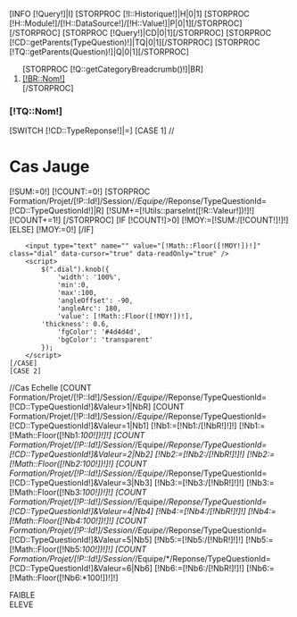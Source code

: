[INFO [!Query!]|I]
[STORPROC [!I::Historique!]|H|0|1]
    [STORPROC [!H::Module!]/[!H::DataSource!]/[!H::Value!]|P|0|1][/STORPROC]
[/STORPROC]
[STORPROC [!Query!]|CD|0|1][/STORPROC]
[STORPROC [!CD::getParents(TypeQuestion)!]|TQ|0|1][/STORPROC]
[STORPROC [!TQ::getParents(Question)!]|Q|0|1][/STORPROC]

<ol class="breadcrumb">
    [STORPROC [!Q::getCategoryBreadcrumb()!]|BR]
    <li><a href="#">[!BR::Nom!]</a></li>
    [/STORPROC]
</ol>

<h3>[!TQ::Nom!]</h3>

[SWITCH [!CD::TypeReponse!]|=]
    [CASE 1]
        //<h1>Cas Jauge</h1>
        [!SUM:=0!]
        [!COUNT:=0!]
        [STORPROC Formation/Projet/[!P::Id!]/Session/*/Equipe/*/Reponse/TypeQuestionId=[!CD::TypeQuestionId!]|R]
            [!SUM+=[!Utils::parseInt([!R::Valeur!])!]!]
            [!COUNT+=1!]
        [/STORPROC]
        [IF [!COUNT!]>0]
            [!MOY:=[!SUM:/[!COUNT!]!]!]
        [ELSE]
            [!MOY:=0!]
        [/IF]

        <input type="text" name="" value="[!Math::Floor([!MOY!])!]" class="dial" data-cursor="true" data-readOnly="true" />
        <script>
            $(".dial").knob({
                'width': '100%',
                'min':0,
                'max':100,
                'angleOffset': -90,
                'angleArc': 180,
                'value': [!Math::Floor([!MOY!])!],
            'thickness': 0.6,
                'fgColor': '#4d4d4d',
                'bgColor': 'transparent'
            });
        </script>
    [/CASE]
    [CASE 2]
//Cas Echelle
        [COUNT Formation/Projet/[!P::Id!]/Session/*/Equipe/*/Reponse/TypeQuestionId=[!CD::TypeQuestionId!]&Valeur>1|NbR]
        [COUNT Formation/Projet/[!P::Id!]/Session/*/Equipe/*/Reponse/TypeQuestionId=[!CD::TypeQuestionId!]&Valeur=1|Nb1]
[!Nb1:=[!Nb1:/[!NbR!]!]!]
[!Nb1:=[!Math::Floor([!Nb1:*100!])!]!]
        [COUNT Formation/Projet/[!P::Id!]/Session/*/Equipe/*/Reponse/TypeQuestionId=[!CD::TypeQuestionId!]&Valeur=2|Nb2]
[!Nb2:=[!Nb2:/[!NbR!]!]!]
[!Nb2:=[!Math::Floor([!Nb2:*100!])!]!]
        [COUNT Formation/Projet/[!P::Id!]/Session/*/Equipe/*/Reponse/TypeQuestionId=[!CD::TypeQuestionId!]&Valeur=3|Nb3]
[!Nb3:=[!Nb3:/[!NbR!]!]!]
[!Nb3:=[!Math::Floor([!Nb3:*100!])!]!]
        [COUNT Formation/Projet/[!P::Id!]/Session/*/Equipe/*/Reponse/TypeQuestionId=[!CD::TypeQuestionId!]&Valeur=4|Nb4]
[!Nb4:=[!Nb4:/[!NbR!]!]!]
[!Nb4:=[!Math::Floor([!Nb4:*100!])!]!]
        [COUNT Formation/Projet/[!P::Id!]/Session/*/Equipe/*/Reponse/TypeQuestionId=[!CD::TypeQuestionId!]&Valeur=5|Nb5]
[!Nb5:=[!Nb5:/[!NbR!]!]!]
[!Nb5:=[!Math::Floor([!Nb5:*100!])!]!]
        [COUNT Formation/Projet/[!P::Id!]/Session/*/Equipe/*/Reponse/TypeQuestionId=[!CD::TypeQuestionId!]&Valeur=6|Nb6]
[!Nb6:=[!Nb6:/[!NbR!]!]!]
[!Nb6:=[!Math::Floor([!Nb6:*100!])!]!]
        <div class="legendeG">FAIBLE</div>
        <canvas id="myChart" width="500" height="350" style="width: 75%;margin-left: 12%"></canvas>
        <div class="legendeD">ELEVE</div>
        <script>

            // Get context with jQuery - using jQuery's .get() method.
            var ctx = $("#myChart").get(0).getContext("2d");
            var data = {
                labels: ['1', "2", "3", "4", "5", "6"],
                datasets: [
                    {
                        label: "Réponses",
                        fillColor: "rgba(151,187,205,0.5)",
                        strokeColor: "rgba(151,187,205,0.8)",
                        highlightFill: "rgba(151,187,205,0.75)",
                        highlightStroke: "rgba(151,187,205,1)",
                        data: [[!Nb1!],[!Nb2!],[!Nb3!],[!Nb4!],[!Nb5!],[!Nb6!]]
                    }/*,
                     {
                     label: "Non",
                     fillColor: "rgba(151,187,205,0.5)",
                     strokeColor: "rgba(151,187,205,0.8)",
                     highlightFill: "rgba(151,187,205,0.75)",
                     highlightStroke: "rgba(151,187,205,1)",
                     data: []
                     }*/
                ]
            };
            var myNewChart = new Chart(ctx).Bar(data, {
                scaleBeginAtZero : false,

                //Boolean - Whether grid lines are shown across the chart
                scaleShowGridLines : true,

                //String - Colour of the grid lines
                scaleGridLineColor : "rgba(0,0,0,.05)",

                //Number - Width of the grid lines
                scaleGridLineWidth : 1,

                //Boolean - Whether to show horizontal lines (except X axis)
                scaleShowHorizontalLines: true,

                //Boolean - Whether to show vertical lines (except Y axis)
                scaleShowVerticalLines: true,

                //Boolean - If there is a stroke on each bar
                barShowStroke : true,

                //Number - Pixel width of the bar stroke
                barStrokeWidth : 2,

                //Number - Spacing between each of the X value sets
                barValueSpacing : 5,

                //Number - Spacing between data sets within X values
                barDatasetSpacing : 1,

                //String - A legend template
                legendTemplate : "<ul class=\"<%=name.toLowerCase()%>-legend\"><% for (var i=0; i<datasets.length; i++){%><li><span style=\"background-color:<%=datasets[i].fillColor%>\"></span><%if(datasets[i].label){%><%=datasets[i].label%><%}%></li><%}%></ul>"
            });

        </script>keywords




    [/CASE]
    [CASE 3]
        //<h1>Réponses texte.</h1>
        [COUNT Formation/Projet/[!P::Id!]/Session/*/Equipe/*/Reponse/TypeQuestionId=[!CD::TypeQuestionId!]&Valeur!=|NbR]
        <ul class="nav nav-tabs" role="tablist">
            <li role="presentation" class="active"><a href="#keywords" aria-controls="keywords" role="tab" data-toggle="tab">Mots clefs</a></li>
            <li role="presentation"><a href="#2words" aria-controls="2words" role="tab" data-toggle="tab">Expressions de 2 mots</a></li>
            <li role="presentation"><a href="#3words" aria-controls="3words" role="tab" data-toggle="tab">Expressions de 3 mots</a></li>
            <li role="presentation"><a href="#random" aria-controls="random" role="tab" data-toggle="tab">10 réponses au hasard ( [!NbR!] Réponses au total)</a></li>
            <!--<li role="presentation"><a href="#dev" aria-controls="dev" role="tab" data-toggle="tab">Développement</a></li>-->
        </ul>



        <!-- Tab panes -->
        <div class="tab-content">
            <div role="tabpanel" class="tab-pane active" id="keywords">
                <div id="keywordspane" class="cloudtag" data-var="keywords"></div>
                <script>
                    var data = [];
                    data['keywords'] = [
                   [STORPROC [!TQ::getKeywords()!]|K]
                    [IF [!Pos!]>1],[/IF]{text: "[!Key!]", weight: [!K!]}
                    [/STORPROC]
                    ];

                    $('#keywordspane').jQCloud(data['keywords'], {
                        shape: 'rectangular',
                        autoResize: true
                    });
                </script>
            </div>
            <div role="tabpanel" class="tab-pane fade" id="2words">
                <div id="2wordspane" class="cloudtag" data-var="twokeywords"></div>
                <script>

                    data['twokeywords'] = [
                        [STORPROC [!TQ::getTwoKeywords()!]|K]
                    [IF [!Pos!]>1],[/IF]{text: "[!Key!]", weight: [!K!]}
                    [/STORPROC]
                    ];
                </script>
            </div>
            <div role="tabpanel" class="tab-pane fade" id="3words">
                <div id="3wordspane" class="cloudtag" data-var="threekeywords"></div>
                <script>
                    data['threekeywords'] = [
                        [STORPROC [!TQ::getThreeKeywords()!]|K]
                    [IF [!Pos!]>1],[/IF]{text: "[!Key!]", weight: [!K!]}
                    [/STORPROC]
                    ];
                </script>
            </div>
            <div role="tabpanel" class="tab-pane" id="random">
                <a href=""  class="btn btn-primary refreshverbatim pull-right" style="margin-top: -37px;">10 autres réponses</a>
                <div class="verbatim">

                </div>
                <script>
                    //initialisation
                    $('.refreshverbatim').click(function (e){
                        e.preventDefault();
                        getReponse();
                    });
                    function getReponse() {
                        $.ajax({
                            url: '/Projets/[!P::Id!]/Session/*/Donnee/[!CD::Id!]/VerbatimStats.htm',
                            context: $( '.verbatim' )
                        }).done(function(data) {
                            $( '.verbatim').html(data);
                        });
                    }
                    getReponse();
                </script>
            </div>
//            <div role="tabpanel" class="tab-pane" id="dev">
//                [STORPROC Formation/Projet/[!P::Id!]/Session/*/Equipe/*/Reponse/TypeQuestionId=[!CD::TypeQuestionId!]&Valeur!=|R|0|1000]
//                <div class="well">
//                    [STORPROC Formation/TypeQuestion/Reponse/[!R::Id!]|TQ][/STORPROC]
//                    [STORPROC Formation/Question/TypeQuestion/[!TQ::Id!]|Q][/STORPROC]
//                    [STORPROC Formation/Equipe/Reponse/[!R::Id!]|E][/STORPROC]
//                    [STORPROC Formation/Session/Equipe/[!E::Id!]|S][/STORPROC]
//                    <h3>[!R::Valeur!]</h3>
//                    <p> TQ: [!TQ::Id!] Q: [!Q::Nom!] E: [!E::Numero!] S: [!S::Nom!] [DATE d/m/Y][!S::Date!][/DATE]</p>
//                </div>
//                [/STORPROC]
//            </div>
        </div>

        <script>
            $('a[data-toggle="tab"]').on('shown.bs.tab', function (e) {
                $(e.target.hash+'pane').jQCloud(data[$(e.target.hash+'pane').attr('data-var')], {
                    shape: 'rectangular',
                    autoResize: true
                });
            })
        </script>
    [/CASE]
    [CASE 4]
        //Cas OUi / Non
[COUNT Formation/Projet/[!P::Id!]/Session/*/Equipe/*/Reponse/TypeQuestionId=[!CD::TypeQuestionId!]|NbR]
        [COUNT Formation/Projet/[!P::Id!]/Session/*/Equipe/*/Reponse/TypeQuestionId=[!CD::TypeQuestionId!]&(!Valeur=1+Valeur="1"!)|Nb1]
[!Nb1:=[!Nb1:/[!NbR!]!]!]
[!Nb1:=[!Math::Floor([!Nb1:*100!])!]!]
        [COUNT Formation/Projet/[!P::Id!]/Session/*/Equipe/*/Reponse/TypeQuestionId=[!CD::TypeQuestionId!]&Valeur!=1&Valeur!="1"|Nb2]
[!Nb2:=[!Nb2:/[!NbR!]!]!]
[!Nb2:=[!Math::Floor([!Nb2:*100!])!]!]
        <canvas id="myChart" width="500" height="350" style="width: 75%;margin-left: 12%"></canvas>

        <script>

            // Get context with jQuery - using jQuery's .get() method.
            var ctx = $("#myChart").get(0).getContext("2d");
            var data = [
                {
                    value: '[!Nb1!]',
                    color: "#46BFBD",
                    highlight: "#5AD3D1",
                    label: "Réponse Oui"
                },
                {
                    value: '[!Nb2!]',
                    color:"#F7464A",
                    highlight: "#FF5A5E",
                    label: "Réponse Non"
                }
            ];
            var myNewChart = new Chart(ctx).Pie(data, {
                //Boolean - Whether we should show a stroke on each segment
                segmentShowStroke : true,

                //String - The colour of each segment stroke
                segmentStrokeColor : "#fff",

                //Number - The width of each segment stroke
                segmentStrokeWidth : 2,

                //Number - The percentage of the chart that we cut out of the middle
                percentageInnerCutout : 0, // This is 0 for Pie charts

                //Number - Amount of animation steps
                animationSteps : 100,

                //StrSession/[!S::Id!]ing - Animation easing effect
                animationEasing : "easeOutBounce",

                //Boolean - Whether we animate the rotation of the Doughnut
                animateRotate : true,

                //Boolean - Whether we animate scaling the Doughnut from the centre
                animateScale : false,

                //String - A legend template
                legendTemplate : "<ul class=\"<%=name.toLowerCase()%>-legend\"><% for (var i=0; i<segments.length; i++){%><li><span style=\"background-color:<%=segments[i].fillColor%>\"></span><%if(segments[i].label){%><%=segments[i].label%> % <%}%></li><%}%></ul>"

            });

        </script>
    [/CASE]
    [CASE 5]
        //Cas Sélection
[COUNT Formation/Projet/[!P::Id!]/Session/*/Equipe/*/Reponse/TypeQuestionId=[!CD::TypeQuestionId!]|NbR]
        <canvas id="myChart" width="500" height="500" style="width: 75%;margin-left: 12%"></canvas>

        <script>

            // Get context with jQuery - using jQuery's .get() method.
            var ctx = $("#myChart").get(0).getContext("2d");
            var data = {
                labels: [[STORPROC [!TQ::getChildren(TypeQuestionValeur)!]|TQV]"[!TQV::Valeur!]"[IF [!Pos!]!=[!NbResult!]],[/IF][/STORPROC]],
            datasets: [
                {
                    label: "[!TQV::Valeur!]",
                    fillColor: "rgba(151,187,205,0.5)",
                    strokeColor: "rgba(151,187,205,0.8)",
                    highlightFill: "rgba(151,187,205,0.75)",
                    highlightStroke: "rgba(151,187,205,1)",
                    data: [
                        [STORPROC [!TQ::getChildren(TypeQuestionValeur)!]|TQV]
                            [COUNT Formation/Projet/[!P::Id!]/Session/*/Equipe/*/Reponse/TypeQuestionId=[!CD::TypeQuestionId!]&Valeur=[!Utils::jsonEncode([!TQV::Id!])!]|Nb1]
                             [!Nb1:=[!Nb1:/[!NbR!]!]!]
                             [!Nb1:=[!Math::Floor([!Nb1:*100!])!]!]
                             [!Nb1!][IF [!Pos!]!=[!NbResult!]],[/IF]
                         [/STORPROC]

                 ]
             }
             ]
             };
             var myNewChart = new Chart(ctx).Bar(data, {
             scaleBeginAtZero : true,

             //Boolean - Whether grid lines are shown across the chart
             scaleShowGridLines : true,

             //String - Colour of the grid lines
             scaleGridLineColor : "rgba(0,0,0,.05)",

             //Number - Width of the grid lines
             scaleGridLineWidth : 1,

             //Boolean - Whether to show horizontal lines (except X axis)
             scaleShowHorizontalLines: true,

             //Boolean - Whether to show vertical lines (except Y axis)
             scaleShowVerticalLines: true,

             //Boolean - If there is a stroke on each bar
             barShowStroke : true,

             //Number - Pixel width of the bar stroke
             barStrokeWidth : 2,

             //Number - Spacing between each of the X value sets
             barValueSpacing : 5,

             //Number - Spacing between data sets within X values
             barDatasetSpacing : 1,

             //String - A legend template
             legendTemplate : "<ul class=\"<%=name.toLowerCase()%>-legend\"><% for (var i=0; i<datasets.length; i++){%><li><span style=\"background-color:<%=datasets[i].fillColor%>\"></span><%if(datasets[i].label){%><%=datasets[i].label%><%}%></li><%}%></ul>"
             });

        </script>
        <br/><br/>
        <p><b>Liste des valeurs:</b></p>
        <ul>
            [STORPROC [!TQ::getChildren(TypeQuestionValeur)!]|TQV]
            <li>
                [!TQV::Valeur!][IF [!TQV::Image!]!=] : <img src="/[!TQV::Image!]" title="[!TQV::Valeur!]" alt="[!TQV::Valeur!]">[/IF]
            </li>
            [/STORPROC]
        </ul>

    [/CASE]
    [CASE 6]
        [!qty:=0!]
        [!sum:=0!]
        [!res:=100!]
        [STORPROC Formation/Session/*/Equipe/*/Reponse/TypeQuestionId=[!CD::TypeQuestionId!]|R]
            [!qty+=1!]
            [!sum+=[!Utils::parseInt([!R::Valeur!])!]!]
        [/STORPROC]
        [!moy:=[!sum!]!]
        [!moy/=[!qty!]!]
        [!res-=[!moy!]!]

        <div class="well">
            <p>[!moy!] %</p>
        </div>
        <canvas id="myChart" width="500" height="500" style="width: 55%;margin-left: 12%"></canvas>

        <script>

            // Get context with jQuery - using jQuery's .get() method.
            var ctx = $("#myChart").get(0).getContext("2d");
            var data = [{
                value: [!moy!],
                color:"#F7464A",
                highlight: "#FF5A5E",
                label: "[!TQ::Nom!]"
            },{
                value: [!res!],
                color:"#c0c0c0",
                highlight: "#7e7e7e",
                label: "Autre"
            }];


            var myNewChart = new Chart(ctx).Pie(data, {
                //Boolean - Whether we should show a stroke on each segment
                segmentShowStroke : true,

                //String - The colour of each segment stroke
                segmentStrokeColor : "#fff",

                //Number - The width of each segment stroke
                segmentStrokeWidth : 2,

                //Number - The percentage of the chart that we cut out of the middle
                percentageInnerCutout : 0, // This is 0 for Pie charts

                //Number - Amount of animation steps
                animationSteps : 100,

                //String - Animation easing effect
                animationEasing : "easeOutBounce",

                //Boolean - Whether we animate the rotation of the Doughnut
                animateRotate : true,

                //Boolean - Whether we animate scaling the Doughnut from the centre
                animateScale : false,

                //String - A legend template
                legendTemplate : "<ul class=\"<%=name.toLowerCase()%>-legend\"><% for (var i=0; i<segments.length; i++){%><li><span style=\"background-color:<%=segments[i].fillColor%>\"></span><%if(segments[i].label){%><%=segments[i].label%><%}%></li><%}%></ul>"

            });


        </script>

    [/CASE]
    [CASE 7]
        [STORPROC Formation/Session/[!S::Id!]/Equipe/*/Reponse/TypeQuestionId=[!CD::TypeQuestionId!]|R]
        [IF [!R::Valeur!]]
            [!val:=[!Utils::unserialize([!R::Valeur!])!]!]
            <div class="well">
                [STORPROC [!val!]|v]
                <p>[!v!]</p>
                [/STORPROC]
            </div>
        [/IF]
        [/STORPROC]
    [/CASE]
    [CASE 8]
        [OBJ Formation|Question|q]
        [!q::traiterTypeReponse(8,[!S::Id!],[!CD::TypeQuestionId!])!]
    [/CASE]
    [CASE 9]
        [OBJ Formation|Question|q]
        [!q::traiterTypeReponse(9,[!S::Id!],[!CD::TypeQuestionId!])!]
    [/CASE]
    [CASE 10]
        [OBJ Formation|Question|q]
        [!q::traiterTypeReponse(10,[!S::Id!],[!CD::TypeQuestionId!])!]
    [/CASE]
    [CASE 11]
        <p>11</p>
    [/CASE]
    [CASE 12]
        [OBJ Formation|Question|q]
        [!q::traiterTypeReponse(12,[!S::Id!],[!CD::TypeQuestionId!])!]
    [/CASE]
    [CASE 13]
        [OBJ Formation|Question|q]
        [!q::traiterTypeReponse(13,[!S::Id!],[!CD::TypeQuestionId!])!]
    [/CASE]
    [DEFAULT]
        <p>Cas inconnu [!CD::TypeReponse!]</p>
    [/DEFAULT]
[/SWITCH]
